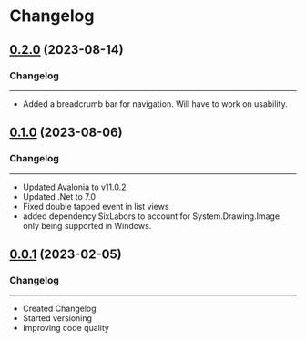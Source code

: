 # Changelog

## [0.2.0](https://gitlab.com/cmcglownjr/playlistbuilder/-/releases/v0.2.0) (2023-08-14)
### Changelog
****
- Added a breadcrumb bar for navigation. Will have to work on usability.

## [0.1.0](https://gitlab.com/cmcglownjr/playlistbuilder/-/releases/v0.1.0) (2023-08-06)
### Changelog
****
- Updated Avalonia to v11.0.2
- Updated .Net to 7.0
- Fixed double tapped event in list views
- added dependency SixLabors to account for System.Drawing.Image 
only being supported in Windows.

## [0.0.1](https://gitlab.com/cmcglownjr/playlistbuilder/-/releases/0.0.1) (2023-02-05)

### Changelog
****
- Created Changelog
- Started versioning
- Improving code quality